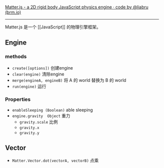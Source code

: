 [Matter.js - a 2D rigid body JavaScript physics engine · code by @liabru (brm.io)](https://brm.io/matter-js/)

-------------------------------

Matter.js 是一个 [[JavaScript]] 的物理引擎框架。

## Engine
### methods
- `create([options])` 创建engine
- `clear(engine)` 清除engine
- `merge(engineA, engineB)` 将 A 的 world 替换为 B 的 world
- `run(engine)` 运行

### Properties
- `enableSleeping (Boolean)` able sleeping
- `engine.gravity  Object`  重力
	- `gravity.scale` 比例
	- `gravity.x` 
	- `gravity.y`

## Vector
- `Matter.Vector.dot(vectorA, vectorB)` 点乘